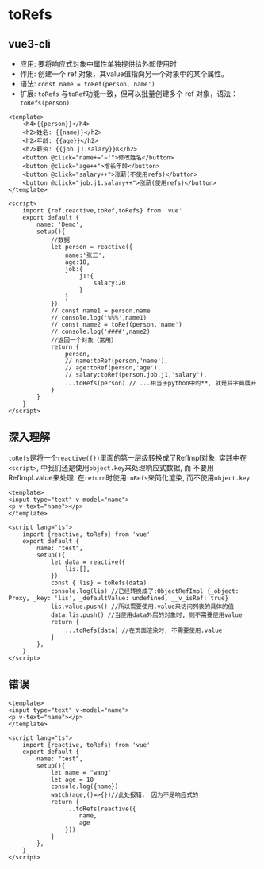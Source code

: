 # toRefs


## vue3-cli
- 应用: 要将响应式对象中属性单独提供给外部使用时
- 作用: 创建一个 ref 对象，其value值指向另一个对象中的某个属性。
- 语法: ```const name = toRef(person,'name')```
- 扩展: ```toRefs``` 与```toRef```功能一致，但可以批量创建多个 ref 对象，语法：```toRefs(person)```



```vue
<template>
	<h4>{{person}}</h4>
	<h2>姓名: {{name}}</h2>
	<h2>年龄: {{age}}</h2>
	<h2>薪资: {{job.j1.salary}}K</h2>
	<button @click="name+='~'">修改姓名</button>
	<button @click="age++">增长年龄</button>
	<button @click="salary++">涨薪(不使用refs)</button>
	<button @click="job.j1.salary++">涨薪(使用refs)</button>
</template>

<script>
	import {ref,reactive,toRef,toRefs} from 'vue'
	export default {
		name: 'Demo',
		setup(){
			//数据
			let person = reactive({
				name:'张三',
				age:18,
				job:{
					j1:{
						salary:20
					}
				}
			})
			// const name1 = person.name
			// console.log('%%%',name1)
			// const name2 = toRef(person,'name')
			// console.log('####',name2)
			//返回一个对象（常用）
			return {
				person,
				// name:toRef(person,'name'),
				// age:toRef(person,'age'),
				// salary:toRef(person.job.j1,'salary'),
				...toRefs(person) // ...相当于python中的**, 就是将字典展开
			}
		}
	}
</script>
```

## 深入理解
`toRefs`是将一个`reactive({})`里面的第一层级转换成了RefImpl对象.
实践中在`<script>`, 中我们还是使用`object.key`来处理响应式数据, 而 不要用RefImpl.value来处理.
在`return`时使用`toRefs`来简化渲染, 而不使用`object.key`

```vue
<template>
<input type="text" v-model="name"> 
<p v-text="name"></p>
</template>

<script lang="ts">
    import {reactive, toRefs} from 'vue'
    export default {
        name: "test",
        setup(){
            let data = reactive({
                lis:[],
            })
            const { lis} = toRefs(data)
            console.log(lis) //已经转换成了:ObjectRefImpl {_object: Proxy, _key: 'lis', _defaultValue: undefined, __v_isRef: true}
            lis.value.push() //所以需要使用.value来访问列表的具体的值
            data.lis.push() //当使用data外层的对象时, 则不需要使用value
            return {
                ...toRefs(data) //在页面渲染时, 不需要使用.value
            }
        },
    }
</script>
```


## 错误
```vue
<template>
<input type="text" v-model="name"> 
<p v-text="name"></p>
</template>

<script lang="ts">
    import {reactive, toRefs} from 'vue'
    export default {
        name: "test",
        setup(){
            let name = "wang"
            let age = 10
            console.log({name})
			watch(age,()=>{})//此处报错， 因为不是响应式的
            return {
                ...toRefs(reactive({
                    name,
                    age
                }))
            }
        },
    }
</script>
```
